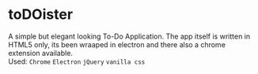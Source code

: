 # toDOister

A simple but elegant looking To-Do Application.
The app itself is written in HTML5 only, its been wraaped in electron and there also a chrome extension available.
<br>
Used: `Chrome` `Electron` `jQuery` `vanilla css`
